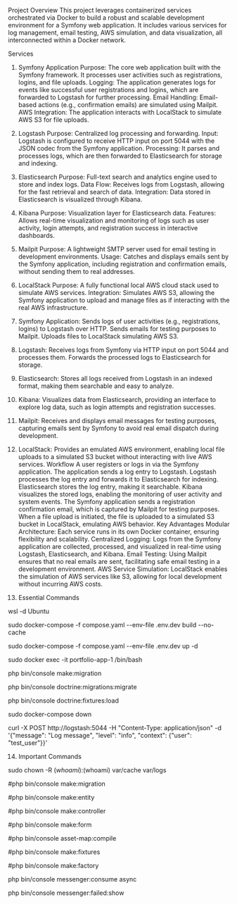Project Overview
This project leverages containerized services orchestrated via Docker to build a robust and scalable development environment for a Symfony web application. It includes various services for log management, email testing, AWS simulation, and data visualization, all interconnected within a Docker network.

Services
1. Symfony Application
Purpose: The core web application built with the Symfony framework. It processes user activities such as registrations, logins, and file uploads.
Logging: The application generates logs for events like successful user registrations and logins, which are forwarded to Logstash for further processing.
Email Handling: Email-based actions (e.g., confirmation emails) are simulated using Mailpit.
AWS Integration: The application interacts with LocalStack to simulate AWS S3 for file uploads.
2. Logstash
Purpose: Centralized log processing and forwarding.
Input: Logstash is configured to receive HTTP input on port 5044 with the JSON codec from the Symfony application.
Processing: It parses and processes logs, which are then forwarded to Elasticsearch for storage and indexing.
3. Elasticsearch
Purpose: Full-text search and analytics engine used to store and index logs.
Data Flow: Receives logs from Logstash, allowing for the fast retrieval and search of data.
Integration: Data stored in Elasticsearch is visualized through Kibana.
4. Kibana
Purpose: Visualization layer for Elasticsearch data.
Features: Allows real-time visualization and monitoring of logs such as user activity, login attempts, and registration success in interactive dashboards.
5. Mailpit
Purpose: A lightweight SMTP server used for email testing in development environments.
Usage: Catches and displays emails sent by the Symfony application, including registration and confirmation emails, without sending them to real addresses.
6. LocalStack
Purpose: A fully functional local AWS cloud stack used to simulate AWS services.
Integration: Simulates AWS S3, allowing the Symfony application to upload and manage files as if interacting with the real AWS infrastructure.
7. Symfony Application:
Sends logs of user activities (e.g., registrations, logins) to Logstash over HTTP.
Sends emails for testing purposes to Mailpit.
Uploads files to LocalStack simulating AWS S3.
8. Logstash:
Receives logs from Symfony via HTTP input on port 5044 and processes them.
Forwards the processed logs to Elasticsearch for storage.
9. Elasticsearch:
Stores all logs received from Logstash in an indexed format, making them searchable and easy to analyze.
10. Kibana:
Visualizes data from Elasticsearch, providing an interface to explore log data, such as login attempts and registration successes.
11. Mailpit:
Receives and displays email messages for testing purposes, capturing emails sent by Symfony to avoid real email dispatch during development.
12. LocalStack:
Provides an emulated AWS environment, enabling local file uploads to a simulated S3 bucket without interacting with live AWS services.
Workflow
A user registers or logs in via the Symfony application.
The application sends a log entry to Logstash.
Logstash processes the log entry and forwards it to Elasticsearch for indexing.
Elasticsearch stores the log entry, making it searchable.
Kibana visualizes the stored logs, enabling the monitoring of user activity and system events.
The Symfony application sends a registration confirmation email, which is captured by Mailpit for testing purposes.
When a file upload is initiated, the file is uploaded to a simulated S3 bucket in LocalStack, emulating AWS behavior.
Key Advantages
Modular Architecture: Each service runs in its own Docker container, ensuring flexibility and scalability.
Centralized Logging: Logs from the Symfony application are collected, processed, and visualized in real-time using Logstash, Elasticsearch, and Kibana.
Email Testing: Using Mailpit ensures that no real emails are sent, facilitating safe email testing in a development environment.
AWS Service Simulation: LocalStack enables the simulation of AWS services like S3, allowing for local development without incurring AWS costs.

13. Essential Commands

wsl -d Ubuntu

sudo docker-compose -f compose.yaml --env-file .env.dev build --no-cache

sudo docker-compose -f compose.yaml --env-file .env.dev up -d

sudo docker exec -it portfolio-app-1 /bin/bash

php bin/console make:migration

php bin/console doctrine:migrations:migrate

php bin/console doctrine:fixtures:load

sudo docker-compose down

curl -X POST http://logstash:5044 -H "Content-Type: application/json" -d '{"message": "Log message", "level": "info", "context": {"user": "test_user"}}'

14. Important Commands

sudo chown -R $(whoami):$(whoami) var/cache var/logs

#php bin/console make:migration

#php bin/console make:entity

#php bin/console make:controller    

#php bin/console make:form

#php bin/console asset-map:compile

#php bin/console make:fixtures

#php bin/console make:factory

php bin/console messenger:consume async

php bin/console messenger:failed:show